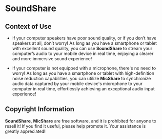 # SoundShare

## Context of Use

- If your computer speakers have poor sound quality, or if you don’t have speakers at all, don’t worry! As long as you have a smartphone or tablet with excellent sound quality, you can use **SoundShare** to stream your computer’s audio to your mobile device in real time, enjoying a clearer and more immersive sound experience!

- If your computer is not equipped with a microphone, there's no need to worry! As long as you have a smartphone or tablet with high-definition noise reduction capabilities, you can utilize **MicShare** to synchronize audio data captured by your mobile device's microphone to your computer in real time, effortlessly achieving an exceptional audio input experience!

## Copyright Information

**SoundShare**, **MicShare** are free software, and it is prohibited for anyone to resell it! If you find it useful, please help promote it. Your assistance is greatly appreciated!

